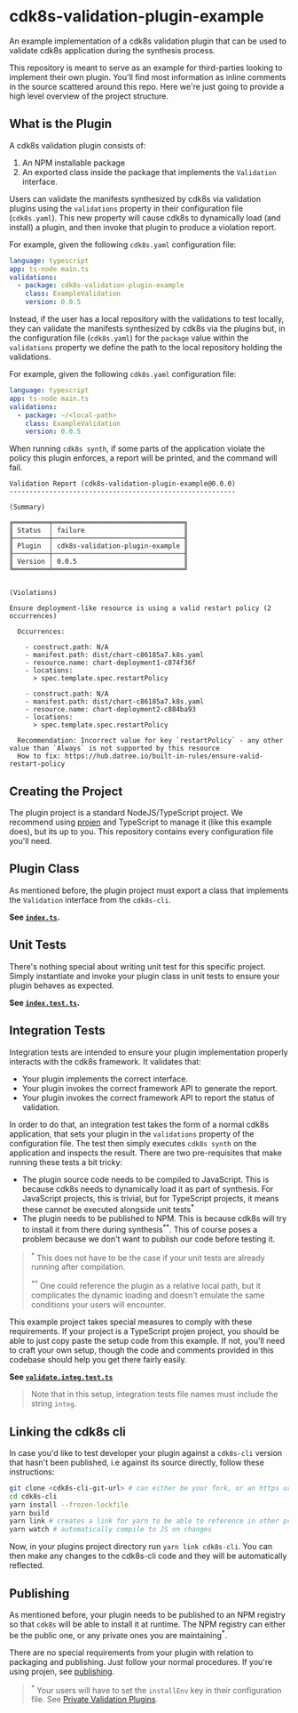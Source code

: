 # cdk8s-validation-plugin-example

An example implementation of a cdk8s validation plugin that can be used to validate cdk8s application
during the synthesis process.

This repository is meant to serve as an example for third-parties looking to implement their own plugin.
You'll find most information as inline comments in the source scattered around this repo. Here we're just
going to provide a high level overview of the project structure.

## What is the Plugin

A cdk8s validation plugin consists of:

1. An NPM installable package
2. An exported class inside the package that implements the `Validation` interface.

Users can validate the manifests synthesized by cdk8s via validation plugins using the `validations` property
in their configuration file (`cdk8s.yaml`). This new property will cause cdk8s to dynamically load (and install)
a plugin, and then invoke that plugin to produce a violation report.

For example, given the following `cdk8s.yaml` configuration file:

```yaml
language: typescript
app: ts-node main.ts
validations:
  - package: cdk8s-validation-plugin-example
    class: ExampleValidation
    version: 0.0.5
```

Instead, if the user has a local repository with the validations to test locally, they can validate the manifests synthesized by cdk8s via the plugins but, in the configuration file (`cdk8s.yaml`) for the `package` value within the  `validations` property we define the path to the 
local repository holding the validations.

For example, given the following `cdk8s.yaml` configuration file:

```yaml
language: typescript
app: ts-node main.ts
validations:
  - package: ~/<local-path>
    class: ExampleValidation
    version: 0.0.5
```

When running `cdk8s synth`, if some parts of the application violate the policy this plugin enforces, a
report will be printed, and the command will fail.

```console
Validation Report (cdk8s-validation-plugin-example@0.0.0)
---------------------------------------------------------

(Summary)

╔═════════╤═════════════════════════════════╗
║ Status  │ failure                         ║
╟─────────┼─────────────────────────────────╢
║ Plugin  │ cdk8s-validation-plugin-example ║
╟─────────┼─────────────────────────────────╢
║ Version │ 0.0.5                           ║
╚═════════╧═════════════════════════════════╝


(Violations)

Ensure deployment-like resource is using a valid restart policy (2 occurrences)

  Occurrences:

    - construct.path: N/A
    - manifest.path: dist/chart-c86185a7.k8s.yaml
    - resource.name: chart-deployment1-c874f36f
    - locations:
      > spec.template.spec.restartPolicy

    - construct.path: N/A
    - manifest.path: dist/chart-c86185a7.k8s.yaml
    - resource.name: chart-deployment2-c884ba93
    - locations:
      > spec.template.spec.restartPolicy

  Recommendation: Incorrect value for key `restartPolicy` - any other value than `Always` is not supported by this resource
  How to fix: https://hub.datree.io/built-in-rules/ensure-valid-restart-policy
```

## Creating the Project

The plugin project is a standard NodeJS/TypeScript project. We recommend using [projen](https://projen.io/) and TypeScript to
manage it (like this example does), but its up to you. This repository contains every configuration file you'll
need.

## Plugin Class

As mentioned before, the plugin project must export a class that implements the `Validation` interface from the `cdk8s-cli`.

**See [`index.ts`](./src/index.ts).**

## Unit Tests

There's nothing special about writing unit test for this specific project. Simply instantiate and invoke your plugin class
in unit tests to ensure your plugin behaves as expected.

**See [`index.test.ts`](./test/index.test.ts).**

## Integration Tests

Integration tests are intended to ensure your plugin implementation properly interacts with the cdk8s framework. It validates that:

- Your plugin implements the correct interface.
- Your plugin invokes the correct framework API to generate the report.
- Your plugin invokes the correct framework API to report the status of validation.

In order to do that, an integration test takes the form of a normal cdk8s application, that sets your plugin in the `validations` property
of the configuration file. The test then simply executes `cdk8s synth` on the application and inspects the result.
There are two pre-requisites that make running these tests a bit tricky:

- The plugin source code needs to be compiled to JavaScript. This is because cdk8s needs to dynamically load it as part of synthesis.
For JavaScript projects, this is trivial, but for TypeScript projects, it means these cannot be executed alongside unit tests<sup>*</sup>
- The plugin needs to be published to NPM. This is because cdk8s will try to install it from there during synthesis<sup>**</sup>.
This of course poses a problem because we don't want to publish our code before testing it.

> <sup>*</sup> This does not have to be the case if your unit tests are already running after compilation.
>
> <sup>**</sup> One could reference the plugin as a relative local path, but it complicates the dynamic loading and doesn't emulate
the same conditions your users will encounter.

This example project takes special measures to comply with these requirements. If your project is a TypeScript projen project,
you should be able to just copy paste the setup code from this example. If not, you'll need to craft your own setup,
though the code and comments provided in this codebase should help you get there fairly easily.

**See [`validate.integ.test.ts`](./test/validate.integ.test.ts)**

> Note that in this setup, integration tests file names must include the string `integ`.

## Linking the cdk8s cli

In case you'd like to test developer your plugin against a `cdk8s-cli` version that hasn't been published,
i.e against its source directly, follow these instructions:

```bash
git clone <cdk8s-cli-git-url> # can either be your fork, or an https url to original repo
cd cdk8s-cli
yarn install --frozen-lockfile
yarn build
yarn link # creates a link for yarn to be able to reference in other projects.
yarn watch # automatically compile to JS on changes
```

Now, in your plugins project directory run `yarn link cdk8s-cli`. You can then make any changes to the cdk8s-cli code and
they will be automatically reflected.

## Publishing

As mentioned before, your plugin needs to be published to an NPM registry so that `cdk8s` will be able to install it at runtime.
The NPM registry can either be the public one, or any private ones you are maintaining<sup>*</sup>.

There are no special requirements from your plugin with relation to packaging and publishing. Just follow your normal procedures.
If you're using projen, see [publishing](https://projen.io/publisher.html).

> <sup>*</sup> Your users will have to set the `installEnv` key in their configuration file.
> See [Private Validation Plugins](https://cdk8s.io/docs/latest/cli/synth/#private-validation-plugins).
